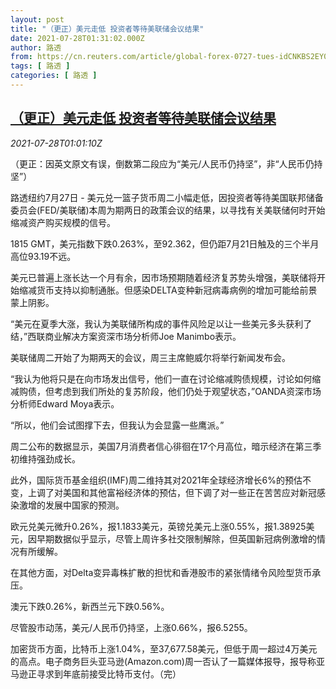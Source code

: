 ```yaml
---
layout: post
title: "（更正）美元走低 投资者等待美联储会议结果"
date: 2021-07-28T01:31:02.000Z
author: 路透
from: https://cn.reuters.com/article/global-forex-0727-tues-idCNKBS2EY01P
tags: [ 路透 ]
categories: [ 路透 ]
---
```

<!--1627435862000-->
[（更正）美元走低 投资者等待美联储会议结果](https://cn.reuters.com/article/global-forex-0727-tues-idCNKBS2EY01P)
------

<div>
<div><i>2021-07-28T01:01:10Z</i></div><p>（更正：因英文原文有误，倒数第二段应为“美元/人民币仍持坚”，非“人民币仍持坚”）</p><p>路透纽约7月27日 - 美元兑一篮子货币周二小幅走低，因投资者等待美国联邦储备委员会(FED/美联储)本周为期两日的政策会议的结果，以寻找有关美联储何时开始缩减资产购买规模的信号。</p><p>1815 GMT，美元指数下跌0.263%，至92.362，但仍距7月21日触及的三个半月高位93.19不远。</p><p>美元已普遍上涨长达一个月有余，因市场预期随着经济复苏势头增强，美联储将开始缩减货币支持以抑制通胀。但感染DELTA变种新冠病毒病例的增加可能给前景蒙上阴影。</p><p>“美元在夏季大涨，我认为美联储所构成的事件风险足以让一些美元多头获利了结，”西联商业解决方案资深市场分析师Joe Manimbo表示。</p><p>美联储周二开始了为期两天的会议，周三主席鲍威尔将举行新闻发布会。</p><p>“我认为他将只是在向市场发出信号，他们一直在讨论缩减购债规模，讨论如何缩减购债，但考虑到我们所处的复苏阶段，他们仍处于观望状态，”OANDA资深市场分析师Edward Moya表示。</p><p>“所以，他们会试图撑下去，但我认为会显露一些鹰派。”</p><p>周二公布的数据显示，美国7月消费者信心徘徊在17个月高位，暗示经济在第三季初维持强劲成长。</p><p>此外，国际货币基金组织(IMF)周二维持其对2021年全球经济增长6%的预估不变，上调了对美国和其他富裕经济体的预估，但下调了对一些正在苦苦应对新冠感染激增的发展中国家的预测。</p><p>欧元兑美元微升0.26%，报1.1833美元，英镑兑美元上涨0.55%，报1.38925美元，因早期数据似乎显示，尽管上周许多社交限制解除，但英国新冠病例激增的情况有所缓解。</p><p>在其他方面，对Delta变异毒株扩散的担忧和香港股市的紧张情绪令风险型货币承压。</p><p>澳元下跌0.26%，新西兰元下跌0.56%。</p><p>尽管股市动荡，美元/人民币仍持坚，上涨0.66%，报6.5255。</p><p>加密货币方面，比特币上涨1.04%，至37,677.58美元，但低于周一超过4万美元的高点。电子商务巨头亚马逊(Amazon.com)周一否认了一篇媒体报导，报导称亚马逊正寻求到年底前接受比特币支付。（完）</p>
</div>
